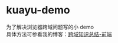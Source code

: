 ﻿# kuayu-demo
为了解决浏览器跨域问题写的小 demo <br/>
具体方法可参看我的博客：<a target="_blank" href="http://alvinwp.com/seo/1848">跨域知识总结-前端</a>
